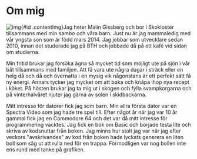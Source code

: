 Om mig
====================================

![img](img/me.jpg){#id .contentImg}Jag heter Malin Gissberg och bor i Skokloster tillsammans med min sambo och våra barn. Just nu är jag mammaledig med vår yngsta son som är född mars 2014.
Jag jobbar som utvecklare sedan 2010, innan det studerade jag på BTH och jobbade då på ett kafé vid sidan om studierna.

Min fritid brukar jag försöka ägna så mycket tid som möjligt ute på sjön i vår båt tillsammans med familjen. Att få vara ute några dagar i sträck eller en helg då och då och övernatta i en mysig vik någonstans är ett perfekt sätt få ny energi. Annars tycker jag mycket om att baka och knåpa ihop nya recept i köket.
På hösten brukar jag ta mig ut i skogen och fylla svampkorgarna och på vinterhalvåret njuter jag gärna av solen i skidbackarna.

Mitt intresse för datorer fick jag som barn. Min allra första dator var en Spectra Video som jag hade tre spel till. Efter något år när jag var 10 år gammal fick jag en Commodore 64 och det var då mitt intresse för programmering väcktes.
Jag fick en bok om Basic och började testa lite och skriva av kodsnuttar från boken. Jag minns hur stolt jag var när jag efter veckors "avskrivandes" av kod från boken hade lyckats generera en liten boll som såg ut att rulla ned för en trappa. Förmodligen var nog bollen inte ens rund med tanke på grafiken.





